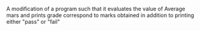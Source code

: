 A modification of a program such that it evaluates the value of Average mars and prints grade correspond to marks obtained in addition to printing either "pass" or "fail"
